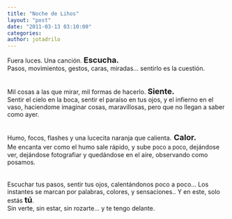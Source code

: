 ```yaml
---
title: "Noche de Lihos"
layout: "post"
date: "2011-03-13 03:10:00"
categories: 
author: jotadrilo
---
```


<div class="css-full-post-content js-full-post-content">
Fuera luces. Una canción. <span style="font-size: large;"><b>Escucha.</b></span><br />Pasos, movimientos, gestos, caras, miradas... sentirlo es la cuestión.<br /><br /><br />Mil cosas a las que mirar, mil formas de hacerlo. <span style="font-size: large;"><b>Siente.</b></span><br />Sentir el cielo en la boca, sentir el paraíso en tus ojos, y el infierno en el vaso, haciendome imaginar cosas, maravillosas, pero que no llegan a saber como ayer.<br /><br /><br />Humo, focos, flashes y una lucecita naranja que calienta.<span style="font-size: large;"> <b>Calor.</b></span><br />Me encanta ver como el humo sale rápido, y sube<span style="font-size: large;"><b> </b><span style="font-size: small;">poco a poco</span></span>, dejándose ver, dejándose fotografiar y quedándose en el aire, observando como posamos.<br /><br /><br />Escuchar tus pasos, sentir tus ojos, calentándonos poco a poco... Los instantes se marcan por palabras, colores, y sensaciones.. Y en este, solo estás <span style="font-size: large;"><b>tú</b></span>.<br />Sin verte, sin estar, sin rozarte... y te tengo delante.
</div>
